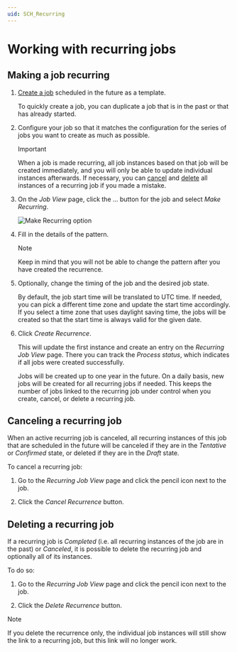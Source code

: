 ```yaml
---
uid: SCH_Recurring
---
```


# Working with recurring jobs

<!-- RN 43043 -->

## Making a job recurring

1. [Create a job](xref:SCH_Create_Job) scheduled in the future as a template.

   To quickly create a job, you can duplicate a job that is in the past or that has already started.

1. Configure your job so that it matches the configuration for the series of jobs you want to create as much as possible.

   > [!IMPORTANT]
   > When a job is made recurring, all job instances based on that job will be created immediately, and you will only be able to update individual instances afterwards. If necessary, you can [cancel](#canceling-a-recurring-job) and [delete](#deleting-a-recurring-job) all instances of a recurring job if you made a mistake.

1. On the *Job View* page, click the ... button for the job and select *Make Recurring*.

   ![Make Recurring option](~/solutions/images/Scheduling_Make_Recurring.png)

1. Fill in the details of the pattern.

   > [!NOTE]
   > Keep in mind that you will not be able to change the pattern after you have created the recurrence.

1. Optionally, change the timing of the job and the desired job state.

   By default, the job start time will be translated to UTC time. If needed, you can pick a different time zone and update the start time accordingly. If you select a time zone that uses daylight saving time, the jobs will be created so that the start time is always valid for the given date.

1. Click *Create Recurrence*.

   This will update the first instance and create an entry on the *Recurring Job View* page. There you can track the *Process status*, which indicates if all jobs were created successfully.

   Jobs will be created up to one year in the future. On a daily basis, new jobs will be created for all recurring jobs if needed. This keeps the number of jobs linked to the recurring job under control when you create, cancel, or delete a recurring job.

## Canceling a recurring job

When an active recurring job is canceled, all recurring instances of this job that are scheduled in the future will be canceled if they are in the *Tentative* or *Confirmed* state, or deleted if they are in the *Draft* state.

To cancel a recurring job:

1. Go to the *Recurring Job View* page and click the pencil icon next to the job.

1. Click the *Cancel Recurrence* button.

## Deleting a recurring job

If a recurring job is *Completed* (i.e. all recurring instances of the job are in the past) or *Canceled*, it is possible to delete the recurring job and optionally all of its instances.

To do so:

1. Go to the *Recurring Job View* page and click the pencil icon next to the job.

1. Click the *Delete Recurrence* button.

> [!NOTE]
> If you delete the recurrence only, the individual job instances will still show the link to a recurring job, but this link will no longer work.
